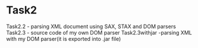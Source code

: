 # Task2
Task2.2 - parsing XML document using SAX, STAX and DOM parsers
Task2.3 - source code of my own DOM parser
Task2.3withjar -parsing XML with my DOM parser(it is exported into .jar file)
